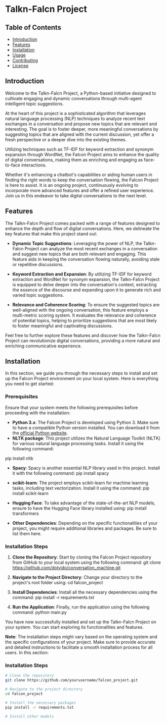 # Talkn-Falcn Project

## Table of Contents
- [Introduction](#introduction)
- [Features](#features)
- [Installation](#installation)
- [Usage](#usage)
- [Contributing](#contributing)
- [License](#license)

## Introduction

Welcome to the Talkn-Falcn Project, a Python-based initiative designed to cultivate engaging and dynamic conversations through multi-agent intelligent topic suggestions.

At the heart of this project is a sophisticated algorithm that leverages natural language processing (NLP) techniques to analyze recent text exchanges in a conversation and propose new topics that are relevant and interesting. The goal is to foster deeper, more meaningful conversations by suggesting topics that are aligned with the current discussion, yet offer a fresh perspective or a deeper dive into the existing themes.

Utilizing techniques such as TF-IDF for keyword extraction and synonym expansion through WordNet, the Falcon Project aims to enhance the quality of digital conversations, making them as enriching and engaging as face-to-face interactions.

Whether it's enhancing a chatbot's capabilities or aiding human users in finding the right words to keep the conversation flowing, the Falcon Project is here to assist. It is an ongoing project, continuously evolving to incorporate more advanced features and offer a refined user experience. Join us in this endeavor to take digital conversations to the next level.


## Features

The Talkn-Falcn Project comes packed with a range of features designed to enhance the depth and flow of digital conversations. Here, we delineate the key features that make this project stand out:

- **Dynamic Topic Suggestions**: Leveraging the power of NLP, the Talkn-Falcn Project can analyze the most recent exchanges in a conversation and suggest new topics that are both relevant and engaging. This feature aids in keeping the conversation flowing naturally, avoiding stale or repetitive discussions.

- **Keyword Extraction and Expansion**: By utilizing TF-IDF for keyword extraction and WordNet for synonym expansion, the Talkn-Falcn Project is equipped to delve deeper into the conversation's context, extracting the essence of the discourse and expanding upon it to generate rich and varied topic suggestions.

- **Relevance and Coherence Scoring**: To ensure the suggested topics are well-aligned with the ongoing conversation, this feature employs a multi-metric scoring system. It evaluates the relevance and coherence of potential topics, helping to prioritize suggestions that are most likely to foster meaningful and captivating discussions.

Feel free to further explore these features and discover how the Talkn-Falcn Project can revolutionize digital conversations, providing a more natural and enriching communicative experience.


## Installation

In this section, we guide you through the necessary steps to install and set up the Falcon Project environment on your local system. Here is everything you need to get started:

### Prerequisites

Ensure that your system meets the following prerequisites before proceeding with the installation:

- **Python 3.x**: The Falcon Project is developed using Python 3. Make sure to have a compatible Python version installed. You can download it from the [official Python website](https://www.python.org/).
- **NLTK package**: This project utilizes the Natural Language Toolkit (NLTK) for various natural language processing tasks. Install it using the following command:

pip install nltk

- **Spacy**: Spacy is another essential NLP library used in this project. Install it with the following command:
pip install spacy

- **scikit-learn**: The project employs scikit-learn for machine learning tasks, including text vectorization. Install it using the command:
pip install scikit-learn

- **Hugging Face**: To take advantage of the state-of-the-art NLP models, ensure to have the Hugging Face library installed using:
pip install transformers

- **Other Dependencies**: Depending on the specific functionalities of your project, you might require additional libraries and packages. Be sure to list them here.

### Installation Steps

1. **Clone the Repository**: Start by cloning the Falcon Project repository from GitHub to your local system using the following command:
git clone https://github.com/dolvido/conversation_machine.git


2. **Navigate to the Project Directory**: Change your directory to the project's root folder using:
cd falcon_project


3. **Install Dependencies**: Install all the necessary dependencies using the command:
pip install -r requirements.txt


4. **Run the Application**: Finally, run the application using the following command:
python main.py

You have now successfully installed and set up the Talkn-Falcn Project on your system. You can start exploring its functionalities and features.

**Note**: The installation steps might vary based on the operating system and the specific configurations of your project. Make sure to provide accurate and detailed instructions to facilitate a smooth installation process for all users.
In this section:

### Installation Steps
```bash
# Clone the repository
git clone https://github.com/yourusername/falcon_project.git

# Navigate to the project directory
cd falcon_project

# Install the necessary packages
pip install -r requirements.txt

# Install other models
